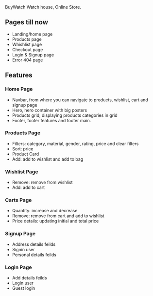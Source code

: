 
BuyWatch Watch house, Online Store.


## Pages till now

- Landing/home page
- Products page 
- Whishlist page
- Checkout page
- Login & Signup page
- Error 404 page

## Features

### Home Page
- Navbar, from where you can navigate to products, wishlist, cart and signup page 
- Hero, hero container with big posters
- Products grid, displaying products categories in grid
- Footer, footer features and footer main.


### Products Page
- Filters: category, material, gender, rating, price and clear filters
- Sort: price
- Product Card
- Add: add to wishlist and add to bag
 


### Wishlist Page
- Remove: remove from wishlist
- Add: add to cart
  


### Carts Page
- Quantity: increase and decrease
- Remove: remove from cart and add to wishlist
- Price details: updating initial and total price
 


### Signup Page
- Address details feilds
- Signin user
- Personal details feilds


### Login Page
- Add details feilds
- Login user
- Guest login

